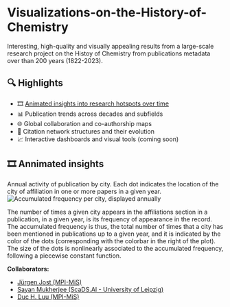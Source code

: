 # Visualizations-on-the-History-of-Chemistry
 Interesting, high-quality and visually appealing results from a large-scale research project on the Histoy of Chemistry from publications metadata over than 200 years (1822-2023).


## 🔍 Highlights

- 🎞️ [Animated insights into research hotspots over time](#annimated-insights)
- 📊 Publication trends across decades and subfields  
- 🌐 Global collaboration and co-authorship maps  
- 🔁 Citation network structures and their evolution  
- 📈 Interactive dashboards and visual tools (coming soon)

## 🎞️ Annimated insights 
Annual activity of publication by city. Each dot indicates the location of the city of affiliation in one or more papers in a given year. 
![Accumulated frequency per city, displayed annually](assets/maps-acc-maps_acc_freq_improved-200dpi_1413x524-2fps.gif)

The number of times a given city appears in the affiliations section in a publication, in a given year, is its frequency of appearance in the record. The accumulated frequency is thus, the total number of times that a city has been mentioned in publications up to a given year, and it is indicated by the color of the dots (corresponding with the colorbar in the right of the plot). The size of the dots is nonlinearly associated to the accumulated frequency, following a piecewise constant function.




 **Collaborators:** 
  - [Jürgen Jost (MPI-MiS)](https://de.wikipedia.org/wiki/J%C3%BCrgen_Jost)
  - [Sayan Mukherjee (ScaDS.AI - University of Leipzig)](https://www.humboldt-foundation.de/en/explore/newsroom/dossier-alexander-von-humboldt-professorship/sayan-mukherjee)
  - [Duc H. Luu (MPI-MiS)](https://scholar.google.com/citations?user=GEt6qKUAAAAJ&hl=en)
